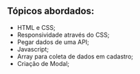 ## Tópicos abordados:
- HTML e CSS;
- Responsividade através do CSS;
- Pegar dados de uma API;
- Javascript;
- Array para coleta de dados em cadastro;
- Criação de Modal;
